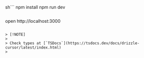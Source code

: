 sh```
npm install
npm run dev
```

```
open http://localhost:3000
```

> [!NOTE]
>
> Check types at [`TSDocs`](https://tsdocs.dev/docs/drizzle-cursor/latest/index.html)
>
